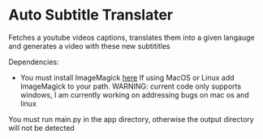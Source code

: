 # Auto Subtitle Translater
Fetches a youtube videos captions, translates them into a given langauge and generates a video with these new subtititles

Dependencies: 
- You must install ImageMagick [here](https://imagemagick.org/script/download.php)
If using MacOS or Linux add ImageMagick to your path.
WARNING: current code only supports windows, I am currently working on addressing bugs on mac os and linux

You must run main.py in the app directory, otherwise the output directory will not be detected
